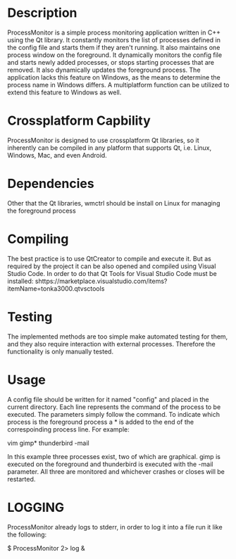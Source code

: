 Description
==========
ProcessMonitor is a simple process monitoring application written in C++ using the Qt library.
It constantly monitors the list of processes defined in the config file and starts them if
they aren't running. It also maintains one process window on the foreground. It dynamically monitors
the config file and starts newly added processes, or stops starting processes that are removed.
It also dynamically updates the foreground process. The application lacks this feature on Windows,
as the means to determine the process name in Windows differs. A multiplatform function can be
utilized to extend this feature to Windows as well.

Crossplatform Capbility
=======================
ProcessMonitor is designed to use crossplatform Qt libraries, so it inherently can be compiled in
any platform that supports Qt, i.e. Linux, Windows, Mac, and even Android.

Dependencies
============
Other that the Qt libraries, wmctrl should be install on Linux for managing the foreground process 

Compiling
=========
The best practice is to use QtCreator to compile and execute it. But as required by the project
it can be also opened and compiled using Visual Studio Code. In order to do that Qt Tools for
Visual Studio Code must be installed: shttps://marketplace.visualstudio.com/items?itemName=tonka3000.qtvsctools

Testing
=======
The implemented methods are too simple make automated testing for them, and they also require interaction
with external processes. Therefore the functionality is only manually tested.

Usage
=====
A config file should be written for it named "config" and placed in the current directory. Each line represents
the command of the process to be executed. The parameters simply follow the command. To indicate which process
is the foreground process a * is added to the end of the correspoinding process line.
For example:

vim
gimp*
thunderbird -mail

In this example three processes exist, two of which are graphical. gimp is executed on the foreground and
thunderbird is executed with the -mail parameter. All three are monitored and whichever crashes or closes
will be restarted.

LOGGING
=======
ProcessMonitor already logs to stderr, in order to log it into a file run it like the following:

$ ProcessMonitor 2> log &
